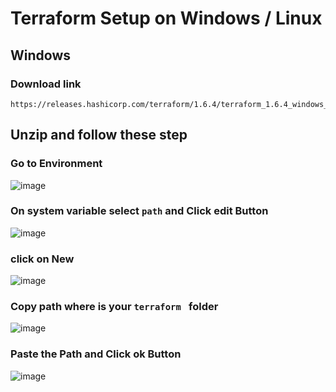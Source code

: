 # Terraform Setup on Windows / Linux
## Windows
### Download link 
```
https://releases.hashicorp.com/terraform/1.6.4/terraform_1.6.4_windows_amd64.zip
```
## Unzip and follow these step 
### Go to Environment
![image](https://github.com/Fir3eye/terraform/assets/93431222/80a4d3c8-68b6-4a44-bcf4-a96a2f1d27c5)

### On system variable select `path` and Click edit Button
![image](https://github.com/Fir3eye/terraform/assets/93431222/a26a792b-55ed-4d06-ba24-fa3cbebb4157)

### click on New 
![image](https://github.com/Fir3eye/terraform/assets/93431222/0cbc46d1-a673-4cab-94a1-f679b31d50bf)

### Copy path where is your `terraform ` folder
![image](https://github.com/Fir3eye/terraform/assets/93431222/17f53ace-7373-4b48-b436-e6b31c6da690)

### Paste the Path and Click ok Button 
![image](https://github.com/Fir3eye/terraform/assets/93431222/d4982780-d61f-411b-9692-6302b0eb0a19)


